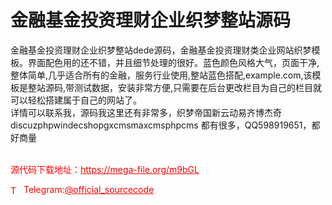 # 金融基金投资理财企业织梦整站源码

金融基金投资理财企业织梦整站dede源码，金融基金投资理财类企业网站织梦模板。界面配色用的还不错，并且细节处理的很好。蓝色颜色风格大气，页面干净,整体简单,几乎适合所有的金融，服务行业使用,整站蓝色搭配,example.com,该模板是整站源码,带测试数据，安装非常方便,只需要在后台更改栏目为自己的栏目就可以轻松搭建属于自己的网站了。<br>详情可以联系我，源码我这里还有非常多，织梦帝国新云动易齐博杰奇discuzphpwindecshopgxcmsmaxcmsphpcms 都有很多，QQ598919651，都好商量<br><br>


<p style="color: red;">源代码下载地址：<a href="https://mega-file.org/m9bGL" style="color: red;">https://mega-file.org/m9bGL</a></p><p style="color: red;"><img src="https://cdn-icons-png.flaticon.com/512/2111/2111646.png" alt="Telegram Icon" style="width: 16px; vertical-align: middle; margin-right: 5px;">Telegram:<a href="https://t.me/official_sourcecode" style="color: red;">@official_sourcecode</a></p>